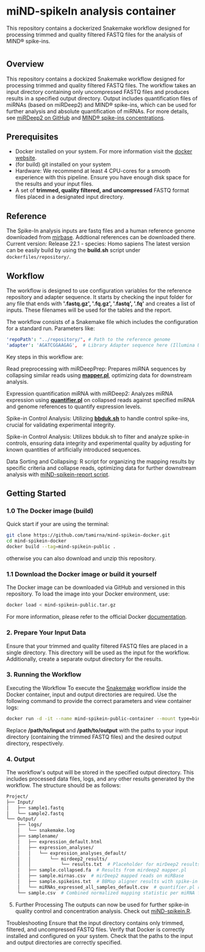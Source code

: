 # miND-spikeIn analysis container
This repository contains a dockerized Snakemake workflow designed for processing trimmed and quality filtered FASTQ files for the analysis of MIND® spike-ins. 
#
## Overview

This repository contains a dockized Snakemake workflow designed for processing trimmed and quality filtered FASTQ files. The workflow takes an input directory containing only uncompressed FASTQ files and produces results in a specified output directory. Output includes quantification files of miRNAs (based on miRDeep2) and MIND® spike-ins, which can be used for further analysis and absolute quantification of miRNAs. For more details, see [miRDeep2 on GitHub](https://github.com/rajewsky-lab/mirdeep2) and [MIND® spike-ins concentrations](https://github.com/tamirna/mind-spike-in-concentrations).

## Prerequisites
- Docker installed on your system. For more information visit the [docker website](www.docker.com).
- (for build) git installed on your system
- Hardware: We recommend at least 4 CPU-cores for a smooth experience with this pipeline. Ensure you have enough disk space for the results and your input files.
- A set of **trimmed, quality filtered, and uncompressed** FASTQ format files placed in a designated input directory.

## Reference
The Spike-In analysis inputs are fastq files and a human reference genome downloaded from [mirbase](https://www.mirbase.org/download/). Addtional references can be downloaded there. Current version: Release 22.1 - species: Homo sapiens
The latest version can be easily build by using the  **build.sh** script under ```dockerfiles/repository/```.

## Workflow
The workflow is designed to use configuration variables for the reference repository and adapter sequence. It starts by checking the input folder for any file that ends with **'.fastq.gz', '.fq.gz', '.fastq', '.fq'** and creates a list of inputs. These filenames will be used for the tables and the report.

The workflow consists of a Snakemake file which includes the configuration for a standard run.
Parameters like:
```yaml
'repoPath': "../repository/", # Path to the reference genome 
'adapter': 'AGATCGGAAGAG',  # Library Adapter sequence here (Illumina Universal Adapter)
```
Key steps in this workflow are:

Read preprocessing with miRDeepPrep: Prepares miRNA sequences by collapsing similar reads using [**mapper.pl**](https://github.com/rajewsky-lab/mirdeep2/blob/master/src/mapper.pl), optimizing data for downstream analysis.

Expression quantification miRNA with miRDeep2: Analyzes miRNA expression using [**quantifier.pl**](https://github.com/rajewsky-lab/mirdeep2/blob/master/src/quantifier.pl) on collapsed reads against specified miRNA and genome references to quantify expression levels.

Spike-in Control Analysis: Utilizing [**bbduk.sh**](https://github.com/BioInfoTools/BBMap/blob/master/sh/bbduk.sh) to handle control spike-ins, crucial for validating experimental integrity.

Spike-in Control Analysis: Utilizes bbduk.sh to filter and analyze spike-in controls, ensuring data integrity and experimental quality by adjusting for known quantities of artificially introduced sequences.

Data Sorting and Collapsing: R script for organizing the mapping results by specific criteria and collapse reads, optimizing data for further downstream analysis with [miND-spikein-report script](https://github.com/tamirna/miND-spikein-report).

## Getting Started

### 1.0 The Docker image (build)
Quick start if your are using the terminal:
```bash
git clone https://github.com/tamirna/mind-spikein-docker.git
cd mind-spikein-docker
docker build --tag=mind-spikein-public .
```
otherwise you can also download and unzip this repository.

### 1.1 Download the Docker image or build it yourself
The Docker image can be downloaded via GitHub and versioned in this repository. To load the image into your Docker environment, use:

```bash
docker load < mind-spikein-public.tar.gz
```
For more information, please refer to the official Docker [documentation](https://docs.docker.com/engine/reference/commandline/load/).

### 2. Prepare Your Input Data
Ensure that your trimmed and quality filtered FASTQ files are placed in a single directory. This directory will be used as the input for the workflow. Additionally, create a separate output directory for the results.

### 3. Running the Workflow
Executing the Workflow
To execute the [Snakemake](https://snakemake.readthedocs.io/en/stable/) workflow inside the Docker container, input and output directories are required. Use the following command to provide the correct parameters and view container logs:
```bash
docker run -d -it --name mind-spikein-public-container --mount type=bind,source="/path/to/input",target=/home/inputfiles --mount type=bind,source="/path/to/output",target=/home/output mind-spikein-public | xargs docker logs -f
```
Replace **/path/to/input** and **/path/to/output** with the paths to your input directory (containing the trimmed FASTQ files) and the desired output directory, respectively.

### 4. Output
The workflow's output will be stored in the specified output directory. This includes processed data files, logs, and any other results generated by the workflow. The structure should be as follows:

```bash
Project/
├── Input/
│   ├── sample1.fastq
│   └── sample2.fastq
└── Output/
    ├── logs/
    │   └── snakemake.log
    ├── samplename/
    │   ├── expression_default.html
    │   ├── expression_analyses/
    │   │   └── expression_analyses_default/
    │   │       └── mirdeep2_results/
    │   │           └── results.txt  # Placeholder for mirDeep2 results
    │   ├── sample.collapsed.fa  # Results from mirdeep2 mapper.pl
    │   ├── sample.mirnas.csv  # mirDeep2 mapped reads on miRBase
    │   ├── sample.spikeins.txt  # BBMap aligner results with spike-in sequences
    │   └── miRNAs_expressed_all_samples_default.csv  # quantifier.pl results from mirdeep2
    └── sample.csv  # Combined normalized mapping statistic per miRNA from all samples
```

5. Further Processing
The outputs can now be used for further spike-in quality control and concentration analysis. Check out [miND-spikein.R](https://github.com/tamirna/mind-spike-in-concentrations/blob/main/miND-spikein.R).

Troubleshooting
Ensure that the input directory contains only trimmed, filtered, and uncompressed FASTQ files.
Verify that Docker is correctly installed and configured on your system.
Check that the paths to the input and output directories are correctly specified.